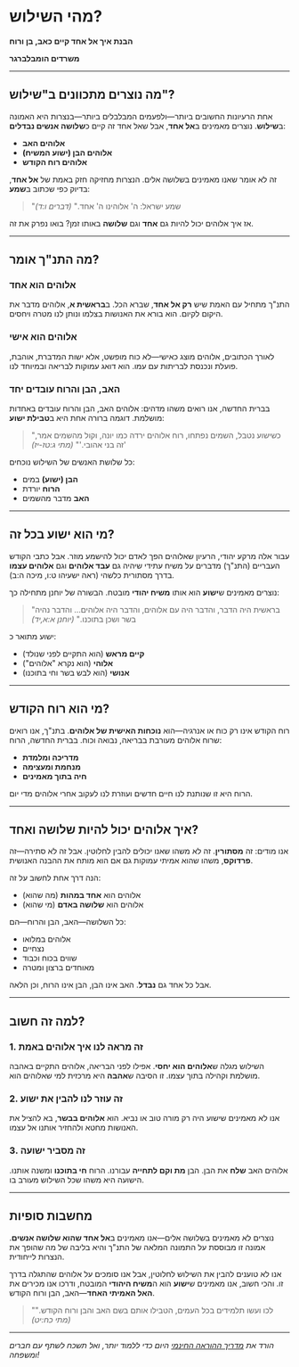 # מהי השילוש?

**הבנת איך אל אחד קיים כאב, בן ורוח**

**משרדים הומבלברגר**

---

## מה נוצרים מתכוונים ב"שילוש"?

אחת הרעיונות החשובים ביותר—ולפעמים המבלבלים ביותר—בנצרות היא האמונה ב**שילוש**. נוצרים מאמינים ב**אל אחד**, אבל שאל אחד זה קיים כ**שלושה אנשים נבדלים**:

* **אלוהים האב**
* **אלוהים הבן (ישוע המשיח)**
* **אלוהים רוח הקודש**

זה לא אומר שאנו מאמינים בשלושה אלים. הנצרות מחזיקה חזק באמת של **אל אחד**, בדיוק כפי שכתוב ב**שמע**:

> "שמע ישראל: ה' אלוהינו ה' אחד." *(דברים ו:ד)*

אז איך אלוהים יכול להיות גם **אחד** וגם **שלושה** באותו זמן? בואו נפרק את זה.

---

## מה התנ"ך אומר?

### אלוהים הוא אחד

התנ"ך מתחיל עם האמת שיש **רק אל אחד**, שברא הכל. ב**בראשית א**, אלוהים מדבר את היקום לקיום. הוא בורא את האנושות בצלמו ונותן לנו מטרה ויחסים.

### אלוהים הוא אישי

לאורך הכתובים, אלוהים מוצג כאישי—לא כוח מופשט, אלא ישות המדברת, אוהבת, פועלת ונכנסת לבריתות עם עמו. הוא דואג עמוקות לבריאה ובמיוחד לנו.

### האב, הבן והרוח עובדים יחד

בברית החדשה, אנו רואים משהו מדהים: אלוהים האב, הבן והרוח עובדים באחדות מושלמת. דוגמה ברורה אחת היא ב**טבילת ישוע**:

> "כשישוע נטבל, השמים נפתחו, רוח אלוהים ירדה כמו יונה, וקול מהשמים אמר, 'זה בני אהובי.'" *(מתי ג:טז-יז)*

כל שלושת האנשים של השילוש נוכחים:

* **הבן (ישוע)** במים
* **הרוח** יורדת
* **האב** מדבר מהשמים

---

## מי הוא ישוע בכל זה?

עבור אלה מרקע יהודי, הרעיון שאלוהים הפך לאדם יכול להישמע מוזר. אבל כתבי הקודש העבריים (התנ"ך) מדברים על משיח עתידי שיהיה גם **עבד אלוהים** וגם **אלוהים עצמו** בדרך מסתורית כלשהי (ראה ישעיהו ט:ו, מיכה ה:ב).

נוצרים מאמינים ש**ישוע** הוא אותו **משיח יהודי** מובטח. הבשורה של יוחנן מתחילה כך:

> "בראשית היה הדבר, והדבר היה עם אלוהים, והדבר היה אלוהים... והדבר נהיה בשר ושכן בתוכנו." *(יוחנן א:א,יד)*

ישוע מתואר כ:

* **קיים מראש** (הוא התקיים לפני שנולד)
* **אלוהי** (הוא נקרא "אלוהים")
* **אנושי** (הוא לבש בשר וחי בתוכנו)

---

## מי הוא רוח הקודש?

רוח הקודש אינו רק כוח או אנרגיה—הוא **נוכחות האישית של אלוהים**. בתנ"ך, אנו רואים שרוח אלוהים מעורבת בבריאה, נבואה וכוח. בברית החדשה, הרוח:

* **מדריכה ומלמדת**
* **מנחמת ומעצימה**
* **חיה בתוך מאמינים**

הרוח היא זו שנותנת לנו חיים חדשים ועוזרת לנו לעקוב אחרי אלוהים מדי יום.

---

## איך אלוהים יכול להיות שלושה ואחד?

אנו מודים: זה **מסתורין**. זה לא משהו שאנו יכולים להבין לחלוטין. אבל זה לא סתירה—זה **פרדוקס**, משהו שהוא אמיתי עמוקות גם אם הוא מותח את ההבנה האנושית.

הנה דרך אחת לחשוב על זה:

* אלוהים הוא **אחד במהות** (מה שהוא)
* אלוהים הוא **שלושה באדם** (מי שהוא)

כל השלושה—האב, הבן והרוח—הם:

* אלוהים במלואו
* נצחיים
* שווים בכוח וכבוד
* מאוחדים ברצון ומטרה

אבל כל אחד גם **נבדל**. האב אינו הבן, הבן אינו הרוח, וכן הלאה.

---

## למה זה חשוב?

### 1. זה מראה לנו איך אלוהים באמת

השילוש מגלה ש**אלוהים הוא יחסי**. אפילו לפני הבריאה, אלוהים התקיים באהבה מושלמת וקהילה בתוך עצמו. זו הסיבה ש**אהבה** היא מרכזית למי שאלוהים הוא.

### 2. זה עוזר לנו להבין את ישוע

אנו לא מאמינים שישוע היה רק מורה טוב או נביא. הוא **אלוהים בבשר**, בא להציל את האנושות מחטא ולהחזיר אותנו אל עצמו.

### 3. זה מסביר ישועה

אלוהים האב **שלח** את הבן.
הבן **מת וקם לתחייה** עבורנו.
הרוח **חי בתוכנו** ומשנה אותנו.
הישועה היא משהו שכל השילוש מעורב בו.

---

## מחשבות סופיות

נוצרים לא מאמינים בשלושה אלים—אנו מאמינים ב**אל אחד שהוא שלושה אנשים**. אמונה זו מבוססת על התמונה המלאה של התנ"ך והיא בליבה של מה שהופך את הנצרות לייחודית.

אנו לא טוענים להבין את השילוש לחלוטין, אבל אנו סומכים על אלוהים שהתגלה בדרך זו. והכי חשוב, אנו מאמינים ש**ישוע** הוא ה**משיח היהודי** המובטח, ודרכו אנו מכירים את **האל האמיתי האחד**—האב, הבן ורוח הקודש.

> "לכו ועשו תלמידים בכל העמים, הטבילו אותם בשם האב והבן ורוח הקודש."
> *(מתי כח:יט)*

---

*הורד את [מדריך ההוראה החינמי](../../assets/Doctrine-of-God-Teaching-Guide.pdf) היום כדי ללמוד יותר, ואל תשכח לשתף עם חברים ומשפחה!* 